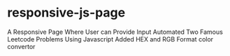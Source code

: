 # responsive-js-page

A Responsive Page Where User can Provide Input
Automated Two Famous Leetcode Problems Using Javascript
Added HEX and RGB Format color convertor
